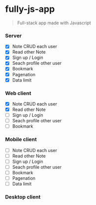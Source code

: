 # fully-js-app

> Full-stack app made with Javascript

### Server
  - [x] Note CRUD each user
  - [x] Read other Note
  - [x] Sign up / Login
  - [x] Seach profile other user
  - [x] Bookmark
  - [x] Pagenation
  - [x] Data limit

### Web client
  - [x] Note CRUD each user
  - [x] Read other Note
  - [ ] Sign up / Login
  - [ ] Seach profile other user
  - [ ] Bookmark

### Mobile client
  - [ ] Note CRUD each user
  - [ ] Read other Note
  - [ ] Sign up / Login
  - [ ] Seach profile other user
  - [ ] Bookmark
  - [ ] Pagenation
  - [ ] Data limit

### Desktop client